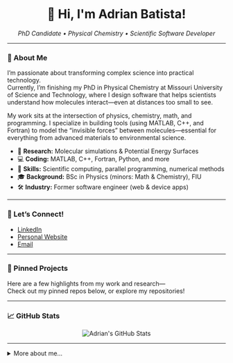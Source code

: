 <!-- Profile README for Adrian Batista -->

<h1 align="center">👋 Hi, I'm Adrian Batista!</h1>
<p align="center">
  <em>PhD Candidate • Physical Chemistry • Scientific Software Developer</em>
</p>

---

### 🌟 About Me

I’m passionate about transforming complex science into practical technology.  
Currently, I’m finishing my PhD in Physical Chemistry at Missouri University of Science and Technology, where I design software that helps scientists understand how molecules interact—even at distances too small to see.

My work sits at the intersection of physics, chemistry, math, and programming. I specialize in building tools (using MATLAB, C++, and Fortran) to model the “invisible forces” between molecules—essential for everything from advanced materials to environmental science.

- 🔬 **Research:** Molecular simulations & Potential Energy Surfaces  
- 💻 **Coding:** MATLAB, C++, Fortran, Python, and more  
- 🚀 **Skills:** Scientific computing, parallel programming, numerical methods  
- 🎓 **Background:** BSc in Physics (minors: Math & Chemistry), FIU  
- 🛠️ **Industry:** Former software engineer (web & device apps)

---

### 🔗 Let’s Connect!

- [LinkedIn](https://www.linkedin.com/) <!-- Replace with your link -->
- [Personal Website](https://yourwebsite.com) <!-- Replace with your link -->
- [Email](mailto:your.email@example.com) <!-- Replace with your email -->

---

### 📌 Pinned Projects

Here are a few highlights from my work and research—  
Check out my pinned repos below, or explore my repositories!

---

### 📈 GitHub Stats

<p align="center">
  <img src="https://github-readme-stats.vercel.app/api?username=your-username&show_icons=true&theme=default" alt="Adrian's GitHub Stats" />
</p>

---

<details>
<summary>More about me…</summary>

- ⚡ I love learning new things, especially where science meets code
- 🌍 Originally from Havana, Cuba, now based in the US
- 🎶 I unwind with music, books, and good coffee

</details>
